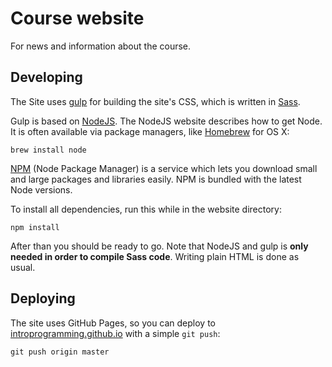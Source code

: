 # Course website

For news and information about the course.

## Developing

The Site uses [gulp](http://gulpjs.com/) for building the site's CSS, which is written in [Sass](http://sass-lang.com/).

Gulp is based on [NodeJS](http://nodejs.org/). The NodeJS website describes how to get Node. It is often available via package managers, like [Homebrew](http://brew.sh/) for OS X:
```
brew install node
```
[NPM](https://www.npmjs.org/) (Node Package Manager) is a service which lets you download small and large packages and libraries easily. NPM is bundled with the latest Node versions.

To install all dependencies, run this while in the website directory:
```
npm install
```
After than you should be ready to go. Note that NodeJS and gulp is **only needed in order to compile Sass code**. Writing plain HTML is done as usual.

## Deploying

The site uses GitHub Pages, so you can deploy to [introprogramming.github.io](http://introprogramming.github.io/) with a simple `git push`:
```
git push origin master
```
